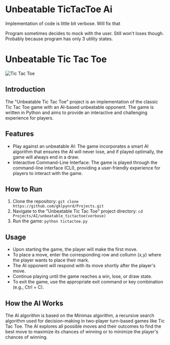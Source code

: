 # Unbeatable TicTacToe Ai
Implementation of code is little bit verbose. Will fix that

Program sometimes decides to mock with the user. Still won't loses though. Probably because program has only 3 utility states.

# Unbeatable Tic Tac Toe

![Tic Tac Toe](https://raw.githubusercontent.com/gklpynrd/Projects/main/AI/unbeatable_tictactoe(verbose)/tictactoe.png)

## Introduction

The "Unbeatable Tic Tac Toe" project is an implementation of the classic Tic Tac Toe game with an AI-based unbeatable opponent. The game is written in Python and aims to provide an interactive and challenging experience for players.

## Features

- Play against an unbeatable AI: The game incorporates a smart AI algorithm that ensures the AI will never lose, and if played optimally, the game will always end in a draw.
- Interactive Command-Line Interface: The game is played through the command-line interface (CLI), providing a user-friendly experience for players to interact with the game.

## How to Run

1. Clone the repository: `git clone https://github.com/gklpynrd/Projects.git`
2. Navigate to the "Unbeatable Tic Tac Toe" project directory: `cd Projects/AI/unbeatable_tictactoe(verbose)`
4. Run the game: `python tictactoe.py`

## Usage

- Upon starting the game, the player will make the first move.
- To place a move, enter the corresponding row and collumn (x,y) where the player wants to place their mark.
- The AI opponent will respond with its move shortly after the player's move.
- Continue playing until the game reaches a win, lose, or draw state.
- To exit the game, use the appropriate exit command or key combination (e.g., Ctrl + C).

## How the AI Works

The AI algorithm is based on the Minimax algorithm, a recursive search algorithm used for decision-making in two-player turn-based games like Tic Tac Toe. The AI explores all possible moves and their outcomes to find the best move to maximize its chances of winning or to minimize the player's chances of winning.
